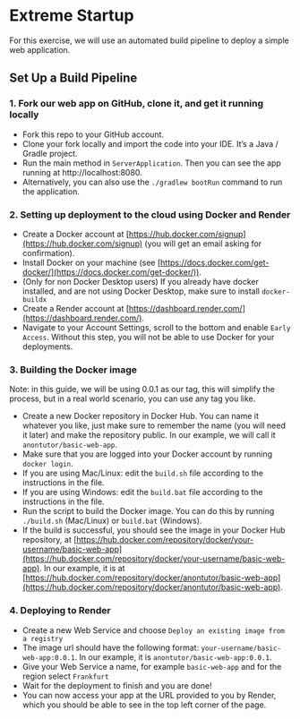# Extreme Startup
For this exercise, we will use an automated build pipeline to deploy a simple web application. 

## Set Up a Build Pipeline

### 1. Fork our web app on GitHub, clone it, and get it running locally

- Fork this repo to your GitHub account.
- Clone your fork locally and import the code into your IDE. 
It’s a Java / Gradle project.
- Run the main method in `ServerApplication`. Then you can see the app running at http://localhost:8080.
- Alternatively, you can also use the `./gradlew bootRun` command to run the application.

### 2. Setting up deployment to the cloud using Docker and Render
- Create a Docker account at [https://hub.docker.com/signup](https://hub.docker.com/signup) (you will get an email asking for confirmation).
- Install Docker on your machine (see [https://docs.docker.com/get-docker/](https://docs.docker.com/get-docker/)).
- (Only for non Docker Desktop users) If you already have docker installed, and are not using Docker Desktop, make sure to install `docker-buildx`
- Create a Render account at [https://dashboard.render.com/](https://dashboard.render.com/).
- Navigate to your Account Settings, scroll to the bottom and enable `Early Access`. Without this step, you will not be able to use Docker for your deployments.

### 3. Building the Docker image

Note: in this guide, we will be using 0.0.1 as our tag, this will simplify the process, but in a real world scenario, you can use any tag you like.
- Create a new Docker repository in Docker Hub. You can name it whatever you like, just make sure to remember the name (you will need it later) and make the repository public. In our example, we will call it `anontutor/basic-web-app`.
- Make sure that you are logged into your Docker account by running `docker login`.
- If you are using Mac/Linux: edit the `build.sh` file according to the instructions in the file.
- If you are using Windows: edit the `build.bat` file according to the instructions in the file.
- Run the script to build the Docker image. You can do this by running `./build.sh` (Mac/Linux) or `build.bat` (Windows).
- If the build is successful, you should see the image in your Docker Hub repository, at [https://hub.docker.com/repository/docker/your-username/basic-web-app](https://hub.docker.com/repository/docker/your-username/basic-web-app). In our example, it is at [https://hub.docker.com/repository/docker/anontutor/basic-web-app](https://hub.docker.com/repository/docker/anontutor/basic-web-app).

### 4. Deploying to Render
- Create a new Web Service and choose `Deploy an existing image from a registry`
- The image url should have the following format: `your-username/basic-web-app:0.0.1`. In our example, it is `anontutor/basic-web-app:0.0.1`.
- Give your Web Service a name, for example `basic-web-app` and for the region select `Frankfurt`
- Wait for the deployment to finish and you are done!
- You can now access your app at the URL provided to you by Render, which you should be able to see in the top left corner of the page.
